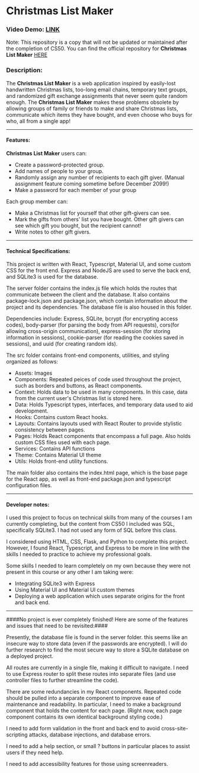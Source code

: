# Christmas List Maker
### Video Demo: [LINK](https://youtu.be/q3dnrouoURA)


Note: This repository is a copy that will not be updated or maintained after the completion of CS50. You can find the official repository for **Christmas List Maker** [HERE](https://github.com/njhaus/christmas-list-maker)


### Description:

The **Christmas List Maker** is a web application inspired by easily-lost handwritten Christmas lists, too-long email chains, temporary text groups, and randomized gift exchange assignments that never seem quite random enough. The **Christmas List Maker** makes these problems obsolete by allowing groups of family or friends to make and share Christmas lists, communicate which items they have bought, and even choose who buys for who, all from a single app!

---

#### Features:
**Christmas List Maker** users can:
* Create a password-protected group.
* Add names of people to your group.
* Randomly assign any number of recipients to each gift giver. (Manual assignment feature coming sometime before December 2099!)
* Make a password for each member of your group
  
Each group member can:
* Make a Christmas list for yourself that other gift-givers can see.
* Mark the gifts from others' list you have bought. Other gift givers can see which gift you bought, but the recipient cannot!
* Write notes to other gift givers.

---

#### Technical Specifications:
This project is written with React, Typescript, Material UI, and some custom CSS for the front end. Express and NodeJS are used to serve the back end, and SQLite3 is used for the database.

The server folder contains the index.js file which holds the routes that communicate between the client and the database. It also contains package-lock.json and package.json, which contain information about the project and its dependencies. The database file is also housed in this folder.

Dependencies include: Express, SQLite, bcrypt (for encrypting access codes), body-parser (for parsing the body from API requests), cors(for allowing cross-origin communication), express-session (for storing information in sessions), cookie-parser (for reading the cookies saved in sessions), and uuid (for creating random ids).

The src folder contains front-end components, utilities, and styling organized as follows:
* Assets: Images
* Components: Repeated peices of code used throughout the project, such as borders and buttons, as React components.
* Context: Holds data to be used in many components. In this case, data from the current user's Christmas list is stored here.
* Data: Holds Typescript types, interfaces, and temporary data used to aid development.
* Hooks: Contains custom React hooks.
* Layouts: Contains layouts used with React Router to provide stylistic consistency between pages.
* Pages: Holds React components that encompass a full page. Also holds custom CSS files used with each page.
* Services: Contains API functions
* Theme: Contains Material UI theme
* Utils: Holds front-end utility functions.

The main folder also contains the index.html page, which is the base page for the React app, as well as front-end package.json and typescript configuration files.

---

#### Developer notes:

I used this project to focus on technical skills from many of the courses I am currently completing, but the content from CS50 I included was SQL, specifically SQLite3. I had not used any form of SQL before this class.

I considered using HTML, CSS, Flask, and Python to complete this project. However, I found React, Typescript, and Express to be more in line with the skills I needed to practice to achieve my professional goals.

Some skills I needed to learn completely on my own because they were not present in this course or any other I am taking were:
* Integrating SQLite3 with Express
* Using Material UI and Material UI custom themes
* Deploying a web application which uses separate origins for the front and back end.

---

####No project is ever completely finished! Here are some of the features and issues that need to be revisited:####

Presently, the database file is found in the server folder. this seems like an insecure way to store data (even if the passwords are encrypted). I will do further research to find the most secure way to store a SQLite database on a deployed project.

All routes are currently in a single file, making it difficult to navigate. I need to use Express router to split these routes into separate files (and use controller files to further streamline the code).

There are some redundancies in my React components. Repeated code should be pulled into a separate component to improve ease of maintenance and readability. In particular, I need to make a background component that holds the content for each page. (Right now, each page component contains its own identical background styling code.)

I need to add form validation in the front and back end to avoid cross-site-scripting attacks, database injections, and database errors.

I need to add a help section, or small ? buttons in particular places to assist users if they need help.

I need to add accessibility features for those using screenreaders.
